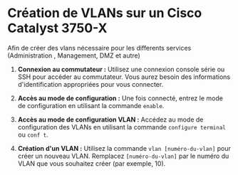 # Création de VLANs sur un Cisco Catalyst 3750-X

Afin de créer des vlans nécessaire pour les differents services (Administration , Management, DMZ et autre)

1. **Connexion au commutateur :** Utilisez une connexion console série ou SSH pour accéder au commutateur. Vous aurez besoin des informations d'identification appropriées pour vous connecter.

2. **Accès au mode de configuration :** Une fois connecté, entrez le mode de configuration en utilisant la commande `enable`.

3. **Accès au mode de configuration VLAN :** Accédez au mode de configuration des VLANs en utilisant la commande `configure terminal` ou `conf t`.

4. **Création d'un VLAN :** Utilisez la commande `vlan [numéro-du-vlan]` pour créer un nouveau VLAN. Remplacez `[numéro-du-vlan]` par le numéro du VLAN que vous souhaitez créer (par exemple, 10).


